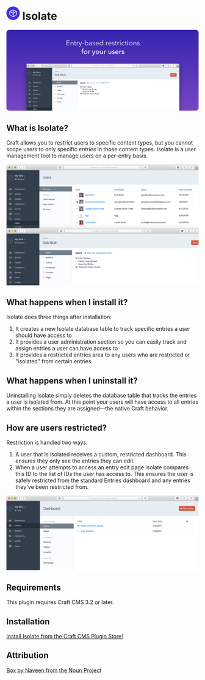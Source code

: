 # <img src="src/icon.svg" width="35" alt="Isolate"> Isolate

![Entry-based restrictions for your users](resources/img/promo.png)

## What is Isolate?

Craft allows you to restrict users to specific content types, but you cannot scope users to only specific _entries_ in those content types. Isolate is a user management tool to manage users on a per-entry basis.

![User administration](resources/img/user-admin.png)

## What happens when I install it?

Isolate does three things after installation:

1. It creates a new Isolate database table to track specific entries a user should have access to
2. It provides a user administration section so you can easily track and assign entries a user can have access to
3. It provides a restricted entries area to any users who are restricted or "isolated" from certain entries

## What happens when I uninstall it?

Uninstalling Isolate simply deletes the database table that tracks the entries a user is isolated from. At this point your users will have access to all entries within the sections they are assigned—the native Craft behavior.

## How are users restricted?

Restriction is handled two ways:

1. A user that is isolated receives a custom, restricted dashboard. This ensures they only see the entries they can edit.
2. When a user attempts to access an entry edit page Isolate compares this ID to the list of IDs the user has access to. This ensures the user is safely restricted from the standard Entries dashboard and any entries they've been restricted from.

![User dashboard](resources/img/user-dashboard.png)

## Requirements

This plugin requires Craft CMS 3.2 or later.

## Installation

[Install Isolate from the Craft CMS Plugin Store!](https://plugins.craftcms.com/isolate)

## Attribution
[Box by Naveen from the Noun Project](https://thenounproject.com/search/?q=box&i=1489677)
